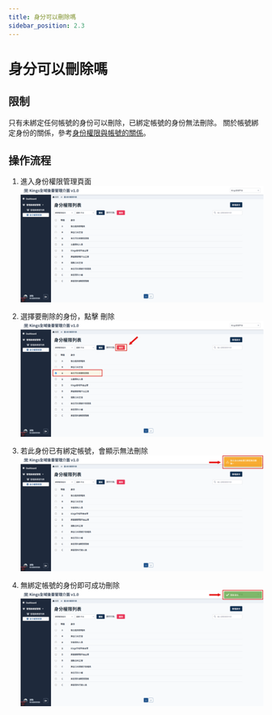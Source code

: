 ```yaml
---
title: 身分可以刪除嗎
sidebar_position: 2.3
---
```


# 身分可以刪除嗎

## 限制

只有未綁定任何帳號的身份可以刪除，已綁定帳號的身份無法刪除。
關於帳號綁定身份的關係，參考[身份權限與帳號的關係](./administer-rules.md#身份權限與帳號的關係)。

## 操作流程

1. 進入身份權限管理頁面
   ![刪除身分](img/delete-a-role-01.png)

2. 選擇要刪除的身份，點擊 刪除
   ![刪除身分](img/delete-a-role-02.png)

3. 若此身份已有綁定帳號，會顯示無法刪除
   ![刪除身分](img/delete-a-role-03-02.png)

4. 無綁定帳號的身份即可成功刪除
   ![刪除身分](img/delete-a-role-03-01.png)
